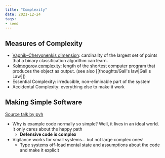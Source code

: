 ```yaml
---
title: "Complexity"
date: 2021-12-24
tags:
- seed
---
```


## Measures of Complexity
- [Vapnik–Chervonenkis dimension](https://en.wikipedia.org/wiki/Vapnik%E2%80%93Chervonenkis_dimension): cardinality of the largest set of points that a binary classification algorithm can learn.
- [Kolmogorov complexity](https://en.wikipedia.org/wiki/Kolmogorov_complexity): length of the shortest computer program that produces the object as output. (see also [[thoughts/Gall's law|Gall's Law]])
- Essential Complexity: irreducible, non-eliminable part of the system
- Accidental Complexity: everything else to make it work

## Making Simple Software
[Source talk by pvh](https://vimeo.com/780013486)

- Why is example code normally so simple? Well, it lives in an ideal world. It only cares about the happy path
	- **Defensive code is complex**
- Vigilance works for small systems... but not large complex ones!
	- Type systems off-load mental state and assumptions about the code and make it explicit